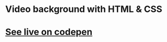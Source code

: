# Video background with HTML & CSS


# [See live on codepen](https://codepen.io/hicoders/pen/LYWzxGx)
